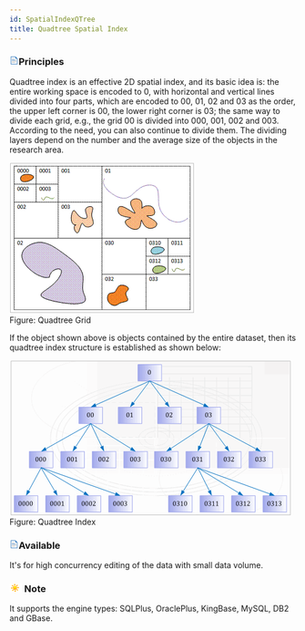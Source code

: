 ```yaml
---
id: SpatialIndexQTree
title: Quadtree Spatial Index  
---  
```

### ![](../../img/read.gif)Principles

Quadtree index is an effective 2D spatial index, and its basic idea is: the 
entire working space is encoded to 0, with horizontal and vertical lines 
divided into four parts, which are encoded to 00, 01, 02 and 03 as the order, 
the upper left corner is 00, the lower right corner is 03; the same way to 
divide each grid, e.g., the grid 00 is divided into 000, 001, 002 and 003. 
According to the need, you can also continue to divide them. The dividing 
layers depend on the number and the average size of the objects in the 
research area.

![](img-en/Fourtree.png)  
Figure: Quadtree Grid  
  
If the object shown above is objects contained by the entire dataset, then its quadtree index structure is established as shown below:

![](img-en/Fourtree2.png)  
Figure: Quadtree Index  
  
### ![](../../img/read.gif)Available

It's for high concurrency editing of the data with small data volume.

### ![](../../img/note.png) Note

It supports the engine types: SQLPlus, OraclePlus, KingBase, MySQL, DB2 and GBase.


